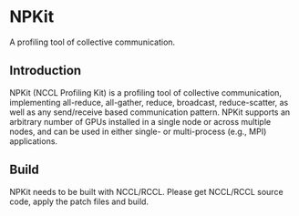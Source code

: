 # NPKit

A profiling tool of collective communication.

## Introduction

NPKit (NCCL Profiling Kit) is a profiling tool of collective communication, implementing all-reduce, all-gather, reduce, broadcast, reduce-scatter, as well as any send/receive based communication pattern. NPKit supports an arbitrary number of GPUs installed in a single node or across multiple nodes, and can be used in either single- or multi-process (e.g., MPI) applications.

## Build

NPKit needs to be built with NCCL/RCCL. Please get NCCL/RCCL source code, apply the patch files and build.

